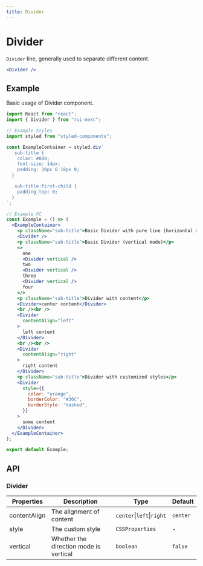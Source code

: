 ```yaml
---
title: Divider
---
```


# Divider

`Divider` line, generally used to separate different content.

```jsx
<Divider />
```

## Example

Basic usage of Divider component.

```jsx live=local
import React from "react";
import { Divider } from "rui-next";

// Example Styles
import styled from "styled-components";

const ExampleContainer = styled.div`
  .sub-title {
    color: #888;
    font-size: 14px;
    padding: 30px 0 18px 0;
  }

  .sub-title:first-child {
    padding-top: 0;
  }
`;

// Example FC
const Example = () => (
  <ExampleContainer>
    <p className="sub-title">Basic Divider with pure line (horizontal mode)</p>
    <Divider />
    <p className="sub-title">Basic Divider (vertical mode)</p>
    <>
      one
      <Divider vertical />
      two
      <Divider vertical />
      three
      <Divider vertical />
      four
    </>
    <p className="sub-title">Divider with content</p>
    <Divider>center content</Divider>
    <br /><br />
    <Divider
      contentAlign="left"
    >
      left content
    </Divider>
    <br /><br />
    <Divider
      contentAlign="right"
    >
      right content
    </Divider>
    <p className="sub-title">Divider with customized styles</p>
    <Divider
      style={{
        color: "orange",
        borderColor: "#36C",
        borderStyle: "dashed",
      }}
    >
      some content
    </Divider>
  </ExampleContainer>
);

export default Example;
```

## API

### Divider

Properties | Description | Type | Default
-----------|------------|------|--------
| contentAlign | The alignment of content | `center`\|`left`\|`right` | `center` |
| style | The custom style | `CSSProperties` | - |
| vertical | Whether the direction mode is vertical | `boolean` | `false` |
